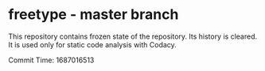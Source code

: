 # freetype - master branch

This repository contains frozen state of the repository.
Its history is cleared. It is used only for static code
analysis with Codacy.

Commit Time: 1687016513